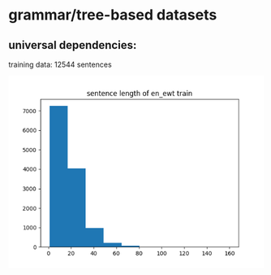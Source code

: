 # grammar/tree-based datasets

## universal dependencies:

training data: 12544 sentences

![en_ewt_length](inline/en_ewt_length.png)